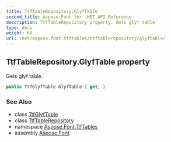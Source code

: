 ```yaml
---
title: TtfTableRepository.GlyfTable
second_title: Aspose.Font for .NET API Reference
description: TtfTableRepository property. Gets glyf table
type: docs
weight: 60
url: /net/aspose.font.ttftables/ttftablerepository/glyftable/
---
```

## TtfTableRepository.GlyfTable property

Gets glyf table.

```csharp
public TtfGlyfTable GlyfTable { get; }
```

### See Also

* class [TtfGlyfTable](../../ttfglyftable/)
* class [TtfTableRepository](../)
* namespace [Aspose.Font.TtfTables](../../../aspose.font.ttftables/)
* assembly [Aspose.Font](../../../)


